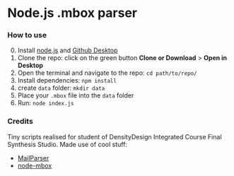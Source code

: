 # Node.js .mbox parser

### How to use
0. Install [node.js](https://nodejs.org) and [Github Desktop](https://desktop.github.com)
1. Clone the repo: click on the green button **Clone or Download** > **Open in Desktop**
2. Open the terminal and navigate to the repo: `cd path/to/repo/`
3. Install dependencies: `npm install`
3. create `data` folder: `mkdir data`
4. Place your `.mbox` file into the `data` folder
6. Run: `node index.js`

### Credits
Tiny scripts realised for student of DensityDesign Integrated Course Final Synthesis Studio.
Made use of cool stuff:
- [MailParser](https://github.com/andris9/mailparser)
- [node-mbox](https://github.com/robertklep/node-mbox)